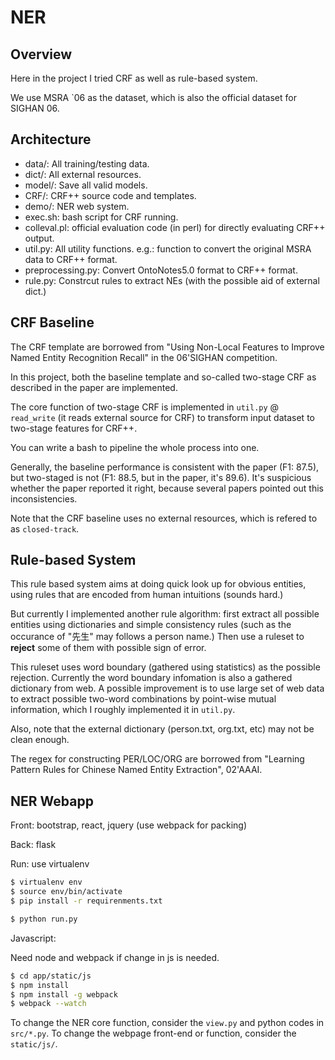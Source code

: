 # NER

## Overview

Here in the project I tried CRF as well as rule-based system. 

We use MSRA `06 as the dataset, which is also the official dataset for SIGHAN 06.

## Architecture

- data/: All training/testing data. 
- dict/: All external resources.
- model/: Save all valid models.
- CRF/: CRF++ source code and templates.
- demo/: NER web system.
- exec.sh: bash script for CRF running.
- colleval.pl: official evaluation code (in perl) for directly evaluating CRF++ output. 
- util.py: All utility functions. e.g.: function to convert the original MSRA data to CRF++ format.
- preprocessing.py: Convert OntoNotes5.0 format to CRF++ format.
- rule.py: Constrcut rules to extract NEs (with the possible aid of external dict.)

## CRF Baseline

The CRF template are borrowed from "Using Non-Local Features to Improve Named Entity Recognition Recall" in the 06'SIGHAN competition. 

In this project, both the baseline template and so-called two-stage CRF as described in the paper are implemented. 

The core function of two-stage CRF is implemented in `util.py`  @ `read_write` (it reads external source for CRF) to transform input dataset to two-stage features for CRF++.

You can write a bash to pipeline the whole process into one.

Generally, the baseline performance is consistent with the paper (F1: 87.5), but two-staged is not (F1: 88.5, but in the paper, it's 89.6). It's suspicious whether the paper reported it right, because several papers pointed out this inconsistencies.

Note that the CRF baseline uses no external resources, which is refered to as `closed-track`.

## Rule-based System

This rule based system aims at doing quick look up for obvious entities, using rules that are encoded from human intuitions (sounds hard.)

But currently I implemented another rule algorithm: first extract all possible entities using dictionaries and simple consistency rules (such as the occurance of "先生" may follows a person name.) Then use a ruleset to **reject** some of them with possible sign of error.


This ruleset uses word boundary (gathered using statistics) as the possible rejection. Currently the word boundary infomation is also a gathered dictionary from web. A possible improvement is to use large set of web data to extract possible two-word combinations by point-wise mutual information, which I roughly implemented it in `util.py`. 

Also, note that the external dictionary (person.txt, org.txt, etc) may not be clean enough. 

The regex for constructing PER/LOC/ORG are borrowed from "Learning Pattern Rules for Chinese Named Entity Extraction", 02'AAAI.

## NER Webapp

Front: bootstrap, react, jquery (use webpack for packing)

Back: flask

Run:
use virtualenv  
```bash  
$ virtualenv env  
$ source env/bin/activate  
$ pip install -r requirenments.txt

$ python run.py  
```

Javascript:

Need node and webpack if change in js is needed.
```bash  
$ cd app/static/js  
$ npm install  
$ npm install -g webpack  
$ webpack --watch
```

To change the NER core function, consider the `view.py` and python codes in `src/*.py`. To change the webpage front-end or function, consider the  `static/js/`.
